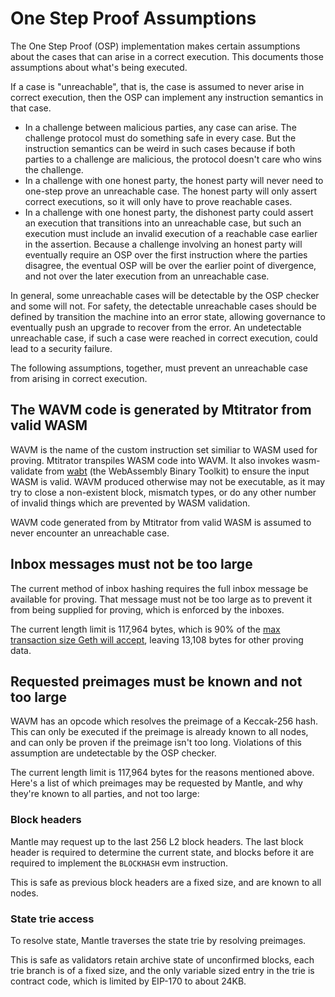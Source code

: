 # One Step Proof Assumptions

The One Step Proof (OSP) implementation makes certain assumptions about the cases that can arise
in a correct execution. This documents those assumptions about what's being executed.

If a case is "unreachable", that is, the case is assumed to never arise in correct execution, 
then the OSP can implement any instruction semantics in that case. 
* In a challenge between malicious parties, any case can arise. The challenge protocol must do
something safe in every case. But the instruction semantics can be weird in such cases because
if both parties to a challenge are malicious, the protocol doesn't care who wins the challenge.
* In a challenge with one honest party, the honest party will never need to one-step prove an
unreachable case. The honest party will only assert correct executions, so it will only have to
prove reachable cases.
* In a challenge with one honest party, the dishonest party could assert an execution that transitions
into an unreachable case, but such an execution must include an invalid execution of a reachable case
earlier in the assertion. Because a challenge involving an honest party will eventually require an OSP
over the first instruction where the parties disagree, the eventual OSP will be over the earlier point
of divergence, and not over the later execution from an unreachable case.

In general, some unreachable cases will be detectable by the OSP checker and some will not. For safety, the 
detectable unreachable cases should be defined by transition the machine into an error state, allowing 
governance to eventually push an upgrade to recover from the error. An undetectable unreachable case, if
such a case were reached in correct execution, could lead to a security failure.

The following assumptions, together, must prevent an unreachable case from arising in correct execution.

## The WAVM code is generated by Mtitrator from valid WASM

WAVM is the name of the custom instruction set similiar to WASM used for proving.
Mtitrator transpiles WASM code into WAVM.
It also invokes wasm-validate from [wabt](https://github.com/WebAssembly/wabt)
(the WebAssembly Binary Toolkit) to ensure the input WASM is valid.
WAVM produced otherwise may not be executable, as it may try to close a non-existent block,
mismatch types, or do any other number of invalid things which are prevented by WASM validation.

WAVM code generated from by Mtitrator from valid WASM is assumed to never encounter an unreachable case.

## Inbox messages must not be too large

The current method of inbox hashing requires the full inbox message be available for proving.
That message must not be too large as to prevent it from being supplied for proving,
which is enforced by the inboxes.

The current length limit is 117,964 bytes, which is 90% of the
[max transaction size Geth will accept](https://github.com/ethereum/go-ethereum/blob/356bbe343a30789e77bb38f25983c8f2f2bfbb47/core/tx_pool.go#L53),
leaving 13,108 bytes for other proving data.

## Requested preimages must be known and not too large

WAVM has an opcode which resolves the preimage of a Keccak-256 hash.
This can only be executed if the preimage is already known to all nodes,
and can only be proven if the preimage isn't too long. Violations of this assumption are
undetectable by the OSP checker.

The current length limit is 117,964 bytes for the reasons mentioned above.
Here's a list of which preimages may be requested by Mantle, and why they're known to all parties,
and not too large:

### Block headers

Mantle may request up to the last 256 L2 block headers.
The last block header is required to determine the current state,
and blocks before it are required to implement the `BLOCKHASH` evm instruction.

This is safe as previous block headers are a fixed size, and are known to all nodes.

### State trie access

To resolve state, Mantle traverses the state trie by resolving preimages.

This is safe as validators retain archive state of unconfirmed blocks,
each trie branch is of a fixed size,
and the only variable sized entry in the trie is contract code,
which is limited by EIP-170 to about 24KB.
